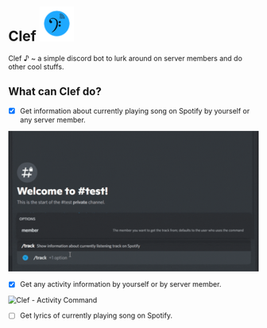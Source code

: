 # Clef <img src="resources/Clef_Logo.png" alt="Clef Logo © 2022 CheapNightbot" title="Clef Logo © 2022 CheapNightbot" width="69" height="69"/>

 Clef ♪ ~ a simple discord bot to lurk around on server members and do other cool stuffs.

## What can Clef do?

- [x] Get information about currently playing song on Spotify by yourself or any server member.

![Clef - Track Command](resources/track_command.gif?raw=true)

- [x] Get any activity information by yourself or by server member.

![Clef - Activity Command](#)

- [ ] Get lyrics of currently playing song on Spotify.
